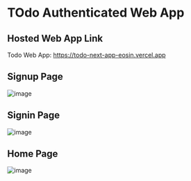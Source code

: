 # TOdo Authenticated Web App

## Hosted Web App Link
Todo Web App: https://todo-next-app-eosin.vercel.app

## Signup Page
![image](https://github.com/key-joshua/todo-next-app/assets/38179232/a39786da-027b-40ea-ac27-c2bb1b31250a)

## Signin Page
![image](https://github.com/key-joshua/todo-next-app/assets/38179232/ad4d5e6b-53c7-4354-9fed-0b0846a69c4b)

## Home Page
![image](https://github.com/key-joshua/todo-next-app/assets/38179232/953b6c1f-ad02-4aa5-890e-30d19489b810)
